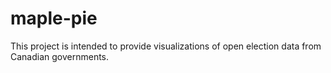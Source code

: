# maple-pie
This project is intended to provide visualizations of open election data from Canadian governments.
